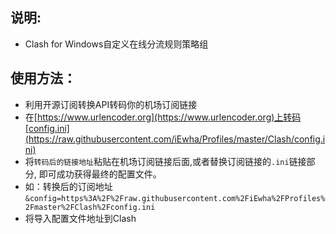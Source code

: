 ## 说明:
- Clash for Windows自定义在线分流规则策略组
## 使用方法：
- 利用开源订阅转换API转码你的机场订阅链接
- 在[https://www.urlencoder.org](https://www.urlencoder.org)上转码[config.ini](https://raw.githubusercontent.com/iEwha/Profiles/master/Clash/config.ini)
- 将`转码后的链接地址`粘贴在机场订阅链接后面,或者替换订阅链接的`.ini`链接部分, 即可成功获得最终的配置文件。
- 如：转换后的订阅地址`&config=https%3A%2F%2Fraw.githubusercontent.com%2FiEwha%2FProfiles%2Fmaster%2FClash%2Fconfig.ini`
- 将导入配置文件地址到Clash